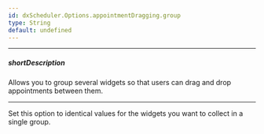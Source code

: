 ```yaml
---
id: dxScheduler.Options.appointmentDragging.group
type: String
default: undefined
---
```

---
##### shortDescription
Allows you to group several widgets so that users can drag and drop appointments between them.

---
Set this option to identical values for the widgets you want to collect in a single group.
